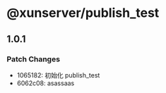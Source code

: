 # @xunserver/publish_test

## 1.0.1

### Patch Changes

- 1065182: 初始化 publish_test
- 6062c08: asassaas
